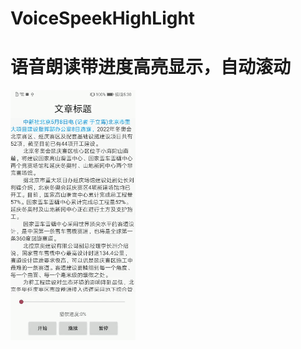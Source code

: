 # VoiceSpeekHighLight

# 语音朗读带进度高亮显示，自动滚动

![image](https://github.com/baiyuliang/VoiceSpeekHighLight/blob/master/img.gif)

